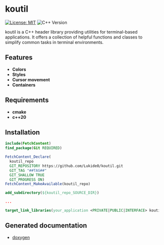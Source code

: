 # koutil

[![License: MIT](https://img.shields.io/badge/License-MIT-blue.svg)](./LICENSE)
![C++ Version](https://img.shields.io/badge/C%2B%2B-23-blue.svg)

koutil is a C++ header library providing utilities for terminal-based applications. It offers a collection of helpful functions and classes to simplify common tasks in terminal environments.

## Features

- **Colors**
- **Styles**
- **Cursor movement**
- **Containers**

## Requirements

- **cmake**
- **c++20**

## Installation

```cmake
include(FetchContent)
find_package(Git REQUIRED)

FetchContent_Declare(
  koutil_repo
  GIT_REPOSITORY https://github.com/Lukide0/koutil.git
  GIT_TAG "##TAG##"
  GIT_SHALLOW TRUE
  GIT_PROGRESS ON)
FetchContent_MakeAvailable(koutil_repo)

add_subdirectory(${koutil_repo_SOURCE_DIR})

...

target_link_libraries(your_application <PRIVATE|PUBLIC|INTERFACE> koutil)
```

## Generated documentation

- [doxygen](https://lukide0.github.io/koutil/)
